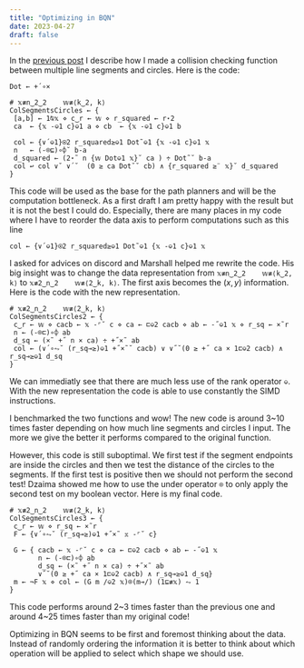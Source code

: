 ```yaml
---
title: "Optimizing in BQN"
date: 2023-04-27
draft: false
---
```

In the [previous post][post2] I describe how I made a collision checking function between multiple line segments and circles. Here is the code:

```
Dot ← +´∘×

# 𝕩≢n‿2‿2    𝕨≢⟨k‿2, k⟩
ColSegmentsCircles ← { 
 [a,b] ← 1⍉𝕩 ⋄ c‿r ← 𝕨 ⋄ r_squared ← r⋆2 
 ca  ← {𝕩 -⎉1 c}⎉1 a ⋄ cb  ← {𝕩 -⎉1 c}⎉1 b
 
 col ← {∨´⎉1}⍟2 r_squared≥⎉1 Dot˜⎉1 {𝕩 -⎉1 c}⎉1 𝕩
 n   ← (-⌾⊑)∘⌽˘ b-a
 d_squared ← (2⋆˜ n {𝕨 Dot⎉1 𝕩}˘ ca ) ÷ Dot˜˘ b-a 
 col ↩ col ∨˘ ∨´˘  (0 ≥ ca Dot˘˘ cb) ∧ {r_squared ≥¨ 𝕩}˘ d_squared
}
```

This code will be used as the base for the path planners and will be the computation bottleneck. As a first draft I am pretty happy with the result but it is not the best I could do. Especially, there are many places in my code where I have to reorder the data axis to perform computations such as this line

```
col ← {∨´⎉1}⍟2 r_squared≥⎉1 Dot˜⎉1 {𝕩 -⎉1 c}⎉1 𝕩
```

I asked for advices on discord and Marshall helped me rewrite the code. His big insight was to change the data representation from `𝕩≢n‿2‿2    𝕨≢⟨k‿2, k⟩` to `𝕩≢2‿n‿2    𝕨≢⟨2‿k, k⟩`. The first axis becomes the $(x,y)$ information. Here is the code with the new representation.

```
# 𝕩≢2‿n‿2    𝕨≢⟨2‿k, k⟩
ColSegmentsCircles2 ← {
 c‿r ← 𝕨 ⋄ cacb ← 𝕩 -⌜˘ c ⋄ ca ← ⊏⎉2 cacb ⋄ ab ← -˝⎉1 𝕩 ⋄ r_sq ← ×˜r  
 n ← (-⌾⊏)∘⌽ ab
 d_sq ← (×˜ +˝ n × ca) ÷ +˝×˜ ab 
 col ← (∨´∘⥊˘ (r_sq⊸≥)⎉1 +˝×˜˘ cacb) ∨ ∨˝˘(0 ≥ +˝ ca × 1⊏⎉2 cacb) ∧ r_sq⊸≥⎉1 d_sq
}
```

We can immediatly see that there are much less use of the rank operator `⎉`. With the new representation the code is able to use constantly the SIMD instructions. 

I benchmarked the two functions and wow! The new code is around 3~10 times faster depending on how much line segments and circles I input. The more we give the better it performs compared to the original function. 

However, this code is still suboptimal. We first test if the segment endpoints are inside the circles and then we test the distance of the circles to the segments. If the first test is positive then we should not perform the second test! Dzaima showed me how to use the under operator `⌾` to only apply the second test on my boolean vector. Here is my final code.

```
# 𝕩≢2‿n‿2    𝕨≢⟨2‿k, k⟩
ColSegmentsCircles3 ← {
 c‿r ← 𝕨 ⋄ r_sq ← ×˜r 
 F ← {∨´∘⥊˘ (r_sq⊸≥)⎉1 +˝×˜ 𝕩 -⌜˘ c}              

 G ← { cacb ← 𝕩 -⌜˘ c ⋄ ca ← ⊏⎉2 cacb ⋄ ab ← -˝⎉1 𝕩 
       n ← (-⌾⊏)∘⌽ ab
       d_sq ← (×˜ +˝ n × ca) ÷ +˝×˜ ab
       ∨˝˘(0 ≥ +˝ ca × 1⊏⎉2 cacb) ∧ r_sq⊸≥⎉1 d_sq}
 m ← ¬F 𝕩 ⋄ col ← (G m /⎉2 𝕩)⌾(m⊸/) (1⊑≢𝕩) ⥊ 1
}
```

This code performs around 2~3 times faster than the previous one and around 4~25 times faster than my original code!

Optimizing in BQN seems to be first and foremost thinking about the data. Instead of randomly ordering the information it is better to think about which operation will be applied to select which shape we should use.

[post2]: https://thibaultbarbie.github.io/posts/post-2/

